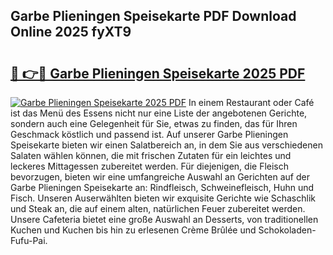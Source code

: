 ## Garbe Plieningen Speisekarte PDF Download Online 2025 fyXT9

# <h2><a href="http://gc78icn.nevu.top/?p=Garbe+Plieningen+Speisekarte">🔗 👉🔴 Garbe Plieningen Speisekarte 2025 PDF</a></h2>

[![Garbe Plieningen Speisekarte 2025 PDF](https://i.imgur.com/dBaPXMq.png)](http://gc78icn.nevu.top/?p=Garbe+Plieningen+Speisekarte)
In einem Restaurant oder Café ist das Menü des Essens nicht nur eine Liste der angebotenen Gerichte, sondern auch eine Gelegenheit für Sie, etwas zu finden, das für Ihren Geschmack köstlich und passend ist. Auf unserer Garbe Plieningen Speisekarte bieten wir einen Salatbereich an, in dem Sie aus verschiedenen Salaten wählen können, die mit frischen Zutaten für ein leichtes und leckeres Mittagessen zubereitet werden. Für diejenigen, die Fleisch bevorzugen, bieten wir eine umfangreiche Auswahl an Gerichten auf der Garbe Plieningen Speisekarte an: Rindfleisch, Schweinefleisch, Huhn und Fisch. Unseren Auserwählten bieten wir exquisite Gerichte wie Schaschlik und Steak an, die auf einem alten, natürlichen Feuer zubereitet werden. Unsere Cafeteria bietet eine große Auswahl an Desserts, von traditionellen Kuchen und Kuchen bis hin zu erlesenen Crème Brûlée und Schokoladen-Fufu-Pai.
